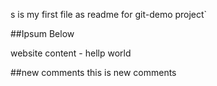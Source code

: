 s is my first file as readme for git-demo project`

##Ipsum Below

website content - hellp world

##new comments 
this is new comments

